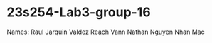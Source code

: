 # 23s254-Lab3-group-16
Names:
    Raul Jarquin Valdez
    Reach Vann
    Nathan Nguyen
    Nhan Mac
